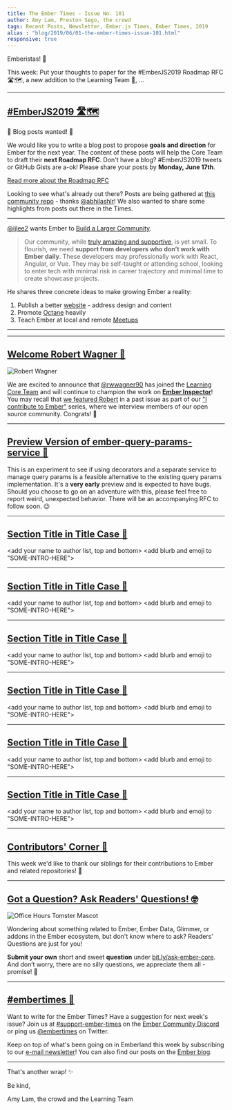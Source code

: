 ```yaml
---
title: The Ember Times - Issue No. 101
author: Amy Lam, Preston Sego, the crowd
tags: Recent Posts, Newsletter, Ember.js Times, Ember Times, 2019
alias : "blog/2019/06/01-the-ember-times-issue-101.html"
responsive: true
---
```


<change date in alias and filename on day of send>

<SAYING-HELLO-IN-YOUR-FAVORITE-LANGUAGE> Emberistas! 🐹

<SOME-INTRO-HERE-TO-KEEP-THEM-SUBSCRIBERS-READING>
This week:
Put your thoughts to paper for the #EmberJS2019 Roadmap RFC 🛣🗺,
a new addition to the Learning Team 👏,
...

---

## [#EmberJS2019 🛣🗺](https://blog.emberjs.com/2019/05/20/ember-2019-roadmap-call-for-posts.html)
  
🚨 Blog posts wanted! 🚨 

We would like you to write a blog post to propose **goals and direction** for Ember for the next year. The content of these posts will help the Core Team to draft their **next Roadmap RFC**. Don't have a blog? #EmberJS2019 tweets or GitHub Gists are a-ok! Please share your posts by **Monday, June 17th**. 

<a class="ember-button ember-button--centered" href="https://blog.emberjs.com/2019/05/20/ember-2019-roadmap-call-for-posts.html">Read more about the Roadmap RFC</a>

Looking to see what's already out there? Posts are being gathered at [this community repo](https://github.com/abhilashlr/emberjs2019-posts) - thanks [@abhilashlr](https://github.com/abhilashlr)! We also wanted to share some highlights from posts out there in the Times. 

---

[@ijlee2](https://github.com/ijlee2) wants Ember to [Build a Larger Community](https://crunchingnumbers.live/2019/05/26/emberjs2019-build-a-larger-community/).

> Our community, while [truly amazing and supportive](https://blog.emberjs.com/2019/04/12/the-ember-times-issue-93.html), is yet small. To flourish, we need **support from developers who don’t work with Ember daily**. These developers may professionally work with React, Angular, or Vue. They may be self-taught or attending school, looking to enter tech with minimal risk in career trajectory and minimal time to create showcase projects.

He shares three concrete ideas to make growing Ember a reality:

1. Publish a better [website](https://emberjs.com/) - address design and content
2. Promote [Octane](https://emberjs.com/editions/octane/) heavily
3. Teach Ember at local and remote [Meetups](https://emberjs.com/community/meetups)

---

<next post here>

---

## [Welcome Robert Wagner 👏](https://twitter.com/emberjs/status/1135585111817236492)  
<div class="float-right padded portrait-frame">
  <img alt="Robert Wagner" title="Robert Wagner - Ember Core Learning Team" src="/images/blog/emberjstimes/robertwagner.jpeg" />
</div>

We are excited to announce that [@rwwagner90](https://github.com/rwwagner90) has joined the [Learning Core Team](https://emberjs.com/team/) and will continue to champion the work on **[Ember Inspector](https://github.com/emberjs/ember-inspector)**! You may recall that [we featured Robert](https://discuss.emberjs.com/t/i-contribute-to-ember-with-robert-wagner/16143) in a past issue as part of our ["I contribute to Ember"](https://discuss.emberjs.com/c/community) series, where we interview members of our open source community. Congrats! 🎉

---

## [Preview Version of ember-query-params-service 🧪](https://github.com/NullVoxPopuli/ember-query-params-service)
This is an experiment to see if using decorators and a separate service to manage query params is a feasible alternative
to the existing query params implementation. It's a **very early** preview and is expected to have bugs. Should you choose to go on an adventure with this, please feel free to report weird, unexpected behavior. There will be an accompanying RFC to follow soon. 😉
  
---

## [Section Title in Title Case 🐹](#section-url)
<change section title emoji>
<consider adding some bold to your paragraph>
  
<add your name to author list, top and bottom>
<add blurb and emoji to "SOME-INTRO-HERE">
  
---

## [Section Title in Title Case 🐹](#section-url)
<change section title emoji>
<consider adding some bold to your paragraph>
  
<add your name to author list, top and bottom>
<add blurb and emoji to "SOME-INTRO-HERE">
  
---

## [Section Title in Title Case 🐹](#section-url)
<change section title emoji>
<consider adding some bold to your paragraph>
  
<add your name to author list, top and bottom>
<add blurb and emoji to "SOME-INTRO-HERE">
  
---

## [Section Title in Title Case 🐹](#section-url)
<change section title emoji>
<consider adding some bold to your paragraph>
  
<add your name to author list, top and bottom>
<add blurb and emoji to "SOME-INTRO-HERE">
  
---

## [Section Title in Title Case 🐹](#section-url)
<change section title emoji>
<consider adding some bold to your paragraph>
  
<add your name to author list, top and bottom>
<add blurb and emoji to "SOME-INTRO-HERE">
  
---

## [Section Title in Title Case 🐹](#section-url)
<change section title emoji>
<consider adding some bold to your paragraph>
  
<add your name to author list, top and bottom>
<add blurb and emoji to "SOME-INTRO-HERE">
  
---

## [Contributors' Corner 👏](https://guides.emberjs.com/release/contributing/repositories/)

<p>This week we'd like to thank our siblings for their contributions to Ember and related repositories! 💖</p>

---

## [Got a Question? Ask Readers' Questions! 🤓](https://docs.google.com/forms/d/e/1FAIpQLScqu7Lw_9cIkRtAiXKitgkAo4xX_pV1pdCfMJgIr6Py1V-9Og/viewform)

<div class="blog-row">
  <img class="float-right small transparent padded" alt="Office Hours Tomster Mascot" title="Readers' Questions" src="/images/tomsters/officehours.png" />

  <p>Wondering about something related to Ember, Ember Data, Glimmer, or addons in the Ember ecosystem, but don't know where to ask? Readers’ Questions are just for you!</p>

<p><strong>Submit your own</strong> short and sweet <strong>question</strong> under <a href="https://bit.ly/ask-ember-core" target="rq">bit.ly/ask-ember-core</a>. And don’t worry, there are no silly questions, we appreciate them all - promise! 🤞</p>

</div>

---

## [#embertimes 📰](https://blog.emberjs.com/tags/newsletter.html) 

Want to write for the Ember Times? Have a suggestion for next week's issue? Join us at [#support-ember-times](https://discordapp.com/channels/480462759797063690/485450546887786506) on the [Ember Community Discord](https://discordapp.com/invite/zT3asNS) or ping us [@embertimes](https://twitter.com/embertimes) on Twitter.

Keep on top of what's been going on in Emberland this week by subscribing to our [e-mail newsletter](https://the-emberjs-times.ongoodbits.com/)! You can also find our posts on the [Ember blog](https://emberjs.com/blog/tags/newsletter.html).

---

That's another wrap! ✨

Be kind,

Amy Lam, the crowd and the Learning Team
